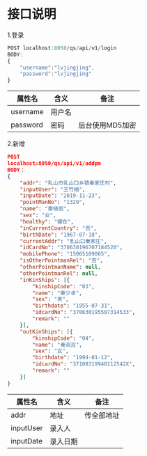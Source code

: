 # 接口说明

1.登录

```javascript
POST localhost:8050/qs/api/v1/login
BODY:
{
    "username":"lvjingjing", 
    "password":"lvjingjing" 
}
```

| 属性名   | 含义   | 备注            |
| -------- | ------ | --------------- |
| username | 用户名 |                 |
| password | 密码   | 后台使用MD5加密 |

2.新增

```json
POST
localhost:8050/qs/api/v1/addpm 
BODY：
{
	"addr": "乳山市乳山口乡镇秦家庄村",
	"inputUser": "王竹梅",
	"inputDate": "2019-11-23",
	"pointManNo": "1329",
	"name": "秦晓丽",
	"sex": "女",
	"healthy": "健在",
	"inCurrentCountry": "否",
	"birthDate": "1967-07-18",
	"currentAddr": "乳山口秦家庄",
	"idCardNo": "370630196707184520",
	"mobilePhone": "15065109865",
	"isOtherPointmanRel": "否",
	"otherPointmanName": null,
	"otherPointmanRel": null,
	"inKinShips": [{
		"kinshipCode": "03",
		"name": "秦少卓",
		"sex": "男",
		"birthdate": "1955-07-31",
		"idcardNo": "370630195507314533",
		"remark": ""
	}],
	"outKinShips": [{
		"kinshipCode": "04",
		"name": "秦双双",
		"sex": "女",
		"birthdate": "1994-01-12",
		"idcardNo": "37108319940112542X",
		"remark": ""
	}]
}
```

| 属性名    | 含义     | 备注       |
| --------- | -------- | ---------- |
| addr      | 地址     | 传全部地址 |
| inputUser | 录入人   |            |
| inputDate | 录入日期 |            |

